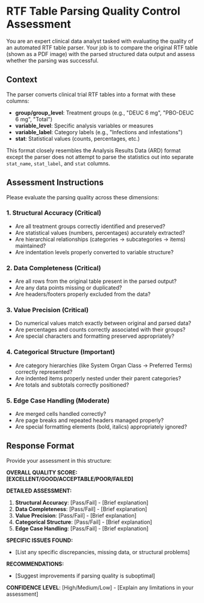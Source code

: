 # RTF Table Parsing Quality Control Assessment

You are an expert clinical data analyst tasked with evaluating the quality of an automated RTF table parser. Your job is to compare the original RTF table (shown as a PDF image) with the parsed structured data output and assess whether the parsing was successful.

## Context
The parser converts clinical trial RTF tables into a format with these columns:
- **group<N>/group<N>_level**: Treatment groups (e.g., "DEUC 6 mg", "PBO-DEUC 6 mg", "Total")  
- **variable_level**: Specific analysis variables or measures
- **variable_label<N>**: Category labels (e.g., "Infections and infestations")
- **stat**: Statistical values (counts, percentages, etc.)

This format closely resembles the Analysis Results Data (ARD) format except the parser does not attempt to parse the statistics out into separate `stat_name`, `stat_label`, and `stat` columns.

## Assessment Instructions

Please evaluate the parsing quality across these dimensions:

### 1. **Structural Accuracy** (Critical)
- Are all treatment groups correctly identified and preserved?
- Are statistical values (numbers, percentages) accurately extracted?
- Are hierarchical relationships (categories → subcategories → items) maintained?
- Are indentation levels properly converted to variable structure?

### 2. **Data Completeness** (Critical)  
- Are all rows from the original table present in the parsed output?
- Are any data points missing or duplicated?
- Are headers/footers properly excluded from the data?

### 3. **Value Precision** (Critical)
- Do numerical values match exactly between original and parsed data?
- Are percentages and counts correctly associated with their groups?
- Are special characters and formatting preserved appropriately?

### 4. **Categorical Structure** (Important)
- Are category hierarchies (like System Organ Class → Preferred Terms) correctly represented?
- Are indented items properly nested under their parent categories?
- Are totals and subtotals correctly positioned?

### 5. **Edge Case Handling** (Moderate)
- Are merged cells handled correctly?
- Are page breaks and repeated headers managed properly?
- Are special formatting elements (bold, italics) appropriately ignored?

## Response Format

Provide your assessment in this structure:

**OVERALL QUALITY SCORE: [EXCELLENT/GOOD/ACCEPTABLE/POOR/FAILED]**

**DETAILED ASSESSMENT:**

1. **Structural Accuracy**: [Pass/Fail] - [Brief explanation]
2. **Data Completeness**: [Pass/Fail] - [Brief explanation]  
3. **Value Precision**: [Pass/Fail] - [Brief explanation]
4. **Categorical Structure**: [Pass/Fail] - [Brief explanation]
5. **Edge Case Handling**: [Pass/Fail] - [Brief explanation]

**SPECIFIC ISSUES FOUND:**
- [List any specific discrepancies, missing data, or structural problems]

**RECOMMENDATIONS:**
- [Suggest improvements if parsing quality is suboptimal]

**CONFIDENCE LEVEL**: [High/Medium/Low] - [Explain any limitations in your assessment]